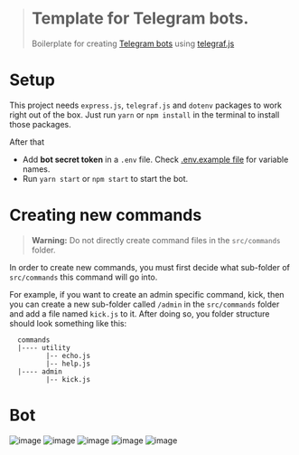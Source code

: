 > # Template for Telegram bots.
> Boilerplate for creating [Telegram bots](https://telegram.org/) using [telegraf.js](https://telegrafjs.org)

# Setup
  This project needs `express.js`, `telegraf.js` and `dotenv` packages to work right out of the box. Just run `yarn` or `npm install` in the terminal to install those packages. 

  After that

  - Add **bot secret token** in a `.env` file. Check [.env.example file](https://github.com/naz-i-ya/TechBuddyTelegramBot[TBTB]/blob/master/.env.example) for variable names.
  - Run `yarn start` or `npm start` to start the bot.

# Creating new commands
> **Warning:** Do not directly create command files in the `src/commands` folder.

In order to create new commands, you must first decide what sub-folder of `src/commands` this command will go into.

For example, if you want to create an admin specific command, kick, then you can create a new sub-folder called `/admin` in the `src/commands` folder and add a file named `kick.js` to it. After doing so, you folder structure should look something like this:
```
  commands 
  |---- utility
         |-- echo.js
         |-- help.js
  |---- admin
         |-- kick.js
```

# Bot
![image](https://user-images.githubusercontent.com/76842801/214855446-762a3b0d-2434-49bd-83b1-423cce3c5235.png)
![image](https://user-images.githubusercontent.com/76842801/214856312-06a49312-da28-43a5-9ee5-8fc70fef833d.png)
![image](https://user-images.githubusercontent.com/76842801/214858170-ad947331-6e62-4469-b9d0-c5baf58f1bc5.png)
![image](https://user-images.githubusercontent.com/76842801/218337470-e61aa718-9914-4f90-9438-67a8c3568920.png)
![image](https://user-images.githubusercontent.com/76842801/230742311-d58a338d-bc89-4b2b-9ff8-45fc18e9db1a.png)






